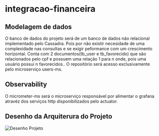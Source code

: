 # integracao-financeira

## Modelagem de dados

O banco de dados do projeto será de um banco de dados não relacional implementado pelo Cassadra. Pois por não existir necesidade de uma complexidade nas consultas e se exigir peformance com um crescimento horizontal. Conta com 2 documentos(tb_user e tb_favorecido) que são relacionados pelo cpf e possuem uma relação 1 para n onde, pois uma usuário possui n favorecidos.. O repositório será acesso exclusivamente pelo microserviço users-ms. 

## Observability

O micrometer-ms será o microserviço responsável por alimentar o grafana atravéz dos serviços http disponibilizados pelo actuator.

## Desenho da Arquiterura do Projeto

![Desenho Projeto](https://user-images.githubusercontent.com/41656615/114122429-9d9a1700-98c6-11eb-87ed-19076ffb5874.png)

